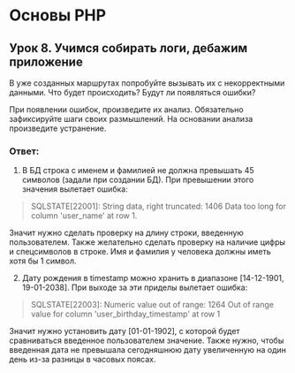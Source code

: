 # Основы PHP 
## Урок 8. Учимся собирать логи, дебажим приложение
В уже созданных маршрутах попробуйте вызывать их с некорректными данными. Что будет происходить? Будут ли появляться ошибки?

При появлении ошибок, произведите их анализ. Обязательно зафиксируйте шаги своих размышлений.
На основании анализа произведите устранение.

### Ответ:

1. В БД строка с именем и фамилией не должна превышать 45 символов (задали при создании БД). При превышении этого значения вылетает ошибка:

>SQLSTATE[22001]: String data, right truncated: 1406 Data too long for column 'user_name' at row 1.

Значит нужно сделать проверку на длину строки, введенную пользователем. Также желательно сделать проверку на наличие цифры и спецсимволов в строке. Имя и фамилия у человека должны иметь хотя бы 1 символ.


2.  Дату рождения в timestamp можно хранить в диапазоне [14-12-1901, 19-01-2038]. При выходе за эти приделы вылетает ошибка:

>SQLSTATE[22003]: Numeric value out of range: 1264 Out of range value for column 'user_birthday_timestamp' at row 1

Значит нужно установить дату [01-01-1902], с которой будет сравниваться введенное пользователем значение. Также нужно, чтобы введенная дата не превышала сегодняшнюю дату увеличенную на один день из-за разницы в часовых поясах.



